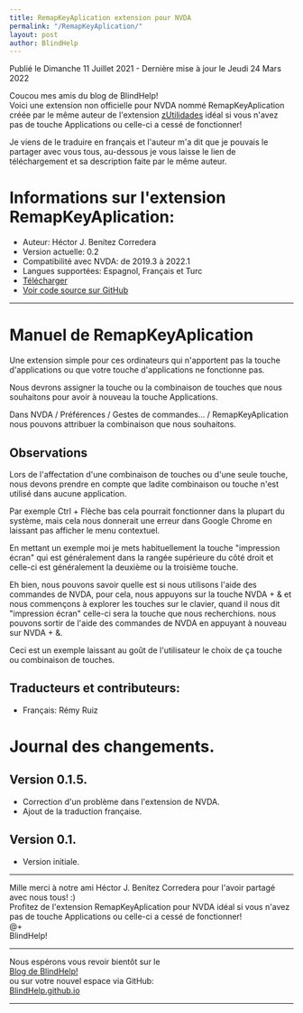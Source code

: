 ```yaml
---
title: RemapKeyAplication extension pour NVDA
permalink: "/RemapKeyAplication/"
layout: post
author: BlindHelp
---
```


<footer>Publié le  Dimanche 11 Juillet 2021 - Dernière mise à jour le Jeudi 24 Mars 2022</footer>

Coucou mes amis du blog de BlindHelp!    
Voici une extension non officielle  pour NVDA nommé RemapKeyAplication créée par le même auteur de l'extension [zUtilidades](https://blindhelp.github.io/zUtilidades/) idéal si vous n'avez pas de touche Applications ou celle-ci a cessé de fonctionner!    

Je viens de le traduire en français et l'auteur m'a dit que je pouvais le partager avec vous tous, au-dessous je vous laisse le lien de téléchargement et sa description faite par le même auteur.    

# Informations sur l'extension RemapKeyAplication: #

* Auteur: <span lang="es">Héctor J. Benítez Corredera</span>
* Version actuelle: 0.2
* Compatibilité avec NVDA: de 2019.3 à 2022.1
* Langues supportées: Espagnol, Français et Turc
* [Télécharger](https://nvda.es/files/get.php?file=RemapKeyAplication)
* [Voir code source sur GitHub](https://github.com/hxebolax/RemapKeyAplication-para-NVDA)

---

# Manuel de RemapKeyAplication

Une extension simple pour ces ordinateurs qui n'apportent pas la touche d'applications ou que votre touche d'applications ne fonctionne pas.

Nous devrons assigner la touche ou la combinaison de touches que nous souhaitons pour avoir à nouveau la touche Applications.

Dans NVDA / Préférences / Gestes de commandes... / RemapKeyAplication nous pouvons attribuer la combinaison que nous souhaitons.

## Observations

Lors de l'affectation d'une combinaison de touches ou d'une seule touche, nous devons prendre en compte que ladite  combinaison ou touche n'est utilisé dans aucune application.

Par exemple Ctrl + Flèche bas cela pourrait fonctionner dans la plupart du système, mais cela nous donnerait une erreur dans Google Chrome en laissant pas afficher le menu contextuel.

En mettant un exemple moi je mets habituellement la touche "impression écran" qui est généralement dans la rangée supérieure du côté droit et celle-ci est généralement la deuxième ou la troisième touche.

Eh bien, nous pouvons savoir quelle est si nous utilisons l'aide des commandes de NVDA, pour cela, nous appuyons sur la touche NVDA + & et nous commençons à explorer les touches sur le clavier, quand  il nous dit "impression écran" celle-ci sera la touche que nous recherchions. nous pouvons sortir de l'aide des commandes  de NVDA en appuyant à nouveau sur NVDA + &.

Ceci est un exemple laissant au goût de l'utilisateur le choix de ça touche ou combinaison de touches.

## Traducteurs et contributeurs:

* Français: Rémy Ruiz

# Journal des changements.
## Version 0.1.5.

* Correction d'un problème dans l'extension de NVDA.
* Ajout de la traduction française.

## Version 0.1.

* Version initiale.

---

Mille merci à notre ami <span lang="es">Héctor J. Benítez Corredera</span> pour l'avoir partagé avec nous tous! :)    
Profitez de l'extension RemapKeyAplication pour NVDA idéal si vous n'avez pas de touche Applications ou celle-ci a cessé de fonctionner!    
@+    
BlindHelp!    

---

Nous espérons vous revoir bientôt sur le      
[Blog de BlindHelp!](http://blindhelp.blogspot.fr/)                    
ou sur  votre nouvel espace via GitHub:                     
[BlindHelp.github.io](https://blindhelp.github.io)                    

---
